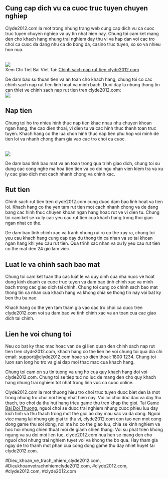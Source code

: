 <h2>Cung cap dich vu ca cuoc truc tuyen chuyen nghiep</h2><p>Clyde2012.com la mot trong nhung trang web cung cap dich vu ca cuoc truc tuyen chuyen nghiep va uy tin nhat hien nay. Chung toi cam ket mang den cho khach hang nhung trai nghiem day thu vi va hap dan voi cac tro choi ca cuoc da dang nhu ca do bong da, casino truc tuyen, xo so va nhieu hon nua.</p><br><img src="https://clyde2012.com/wp-content/uploads/2025/02/tac-gia-11.webp"></br>
Xem Chi Tiet Bai Viet Tai: <a href="https://clyde2012.com/chinh-sach-nap-rut-tien-clyde2012-com/">Chinh sach nap rut tien clyde2012.com</a><p>De dam bao su thuan tien va an toan cho khach hang, chung toi co cac chinh sach nap rut tien linh hoat va minh bach. Duoi day la nhung thong tin can thiet ve chinh sach nap rut tien tren clyde2012.com:<br><img src="https://clyde2012.com/wp-content/uploads/2025/02/chinh-sach-nap-rut-tien-17.webp"></br><h2>Nap tien</h2><p>Chung toi ho tro nhieu hinh thuc nap tien khac nhau nhu chuyen khoan ngan hang, the cao dien thoai, vi dien tu va cac hinh thuc thanh toan truc tuyen. Khach hang co the lua chon hinh thuc nap tien phu hop voi minh de tien loi va nhanh chong tham gia vao cac tro choi ca cuoc.</p><br><img src="https://clyde2012.com/wp-content/uploads/2025/02/chinh-sach-nap-rut-tien-18.webp"></br><p>De dam bao tinh bao mat va an toan trong qua trinh giao dich, chung toi su dung cac cong nghe ma hoa tien tien va co doi ngu nhan vien kiem tra va xu ly cac giao dich mot cach nhanh chong va chinh xac.<h2>Rut tien</h2><p>Chinh sach rut tien tren clyde2012.com cung duoc dam bao linh hoat va tien loi. Khach hang co the yen tam rut tien mot cach nhanh chong va de dang bang cac hinh thuc chuyen khoan ngan hang hoac rut ve vi dien tu. Chung toi cam ket se xu ly cac yeu cau rut tien cua khach hang trong thoi gian ngan nhat co the.</p><p>De dam bao tinh chinh xac va tranh nhung rui ro co the xay ra, chung toi yeu cau khach hang cung cap day du thong tin ca nhan va so tai khoan ngan hang khi yeu cau rut tien. Qua trinh xac nhan va xu ly yeu cau rut tien co the mat den 24 gio lam viec.<h2>Luat le va chinh sach bao mat</h2><p>Chung toi cam ket tuan thu cac luat le va quy dinh cua nha nuoc ve hoat dong kinh doanh ca cuoc truc tuyen va dam bao tinh chinh xac va minh bach trong cac giao dich tai chinh. Chung toi cung co chinh sach bao mat thong tin ca nhan cua khach hang va khong chia se thong tin nay voi bat ky ben thu ba nao.</p><p>Khach hang co the yen tam tham gia vao cac tro choi ca cuoc tren clyde2012.com voi su dam bao ve tinh chinh xac va an toan cua cac giao dich tai chinh.</p><h2>Lien he voi chung toi</h2><p>Neu co bat ky thac mac hoac van de gi lien quan den chinh sach nap rut tien tren clyde2012.com, khach hang co the lien he voi chung toi qua dia chi email: support@clyde2012.com hoac so dien thoai: 1800 1234. Chung toi luon san long ho tro va giai dap moi thac mac cua khach hang.</p><p>Chung toi cam on su tin tuong va ung ho cua quy khach hang doi voi clyde2012.com. Chung toi se tiep tuc no luc de mang den cho quy khach hang nhung trai nghiem tot nhat trong linh vuc ca cuoc online.</p><p>Clyde2012.com la mot thuong hieu tro choi truc tuyen duoc biet den la mot trong nhung tro choi noi tieng nhat hien nay. Voi loi choi doc dao va day thu thach, tro choi da thu hut hang trieu game thu tren khap the gioi. Tai <a href="https://clyde2012.com/">Game Bai Doi Thuong</a>, nguoi choi se duoc trai nghiem nhung cuoc phieu luu day kich tinh va thu thach trong mot the gioi ao day mau sac va da dang. Ngoai viec mang lai nhung gio giai tri thu vi, clyde2012.com con tao nen mot cong dong game thu soi dong, noi ma ho co the giao luu, chia se kinh nghiem va hoc hoi nhung chien thuat moi de gianh chien thang. Voi su phat trien khong ngung va su doi moi lien tuc, clyde2012.com hua hen se mang den cho nguoi choi nhung trai nghiem tuyet voi va khong the bo qua. Hay tham gia ngay de tro thanh mot phan cua cong dong game thu day nhiet huyet tai clyde2012.com.</p>
#Dieu_khoan_ve_trach_nhiem_clyde2012.com, #Dieukhoanvetrachnhiemclyde2012.com, #clyde2012.com, #clyde2012.com, #clyde2012.com
